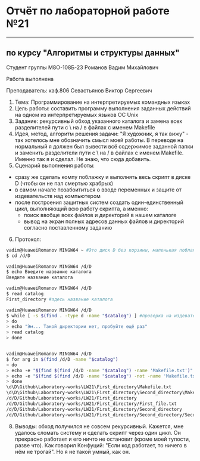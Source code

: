 # Отчёт по лабораторной работе №21

---

## по курсу "Алгоритмы и структуры данных"


Студент группы М8О-108Б-23 Романов Вадим Михайлович

Работа выполнена

Преподаватель: каф.806 Севастьянов Виктор Сергеевич

1. Тема: Программирование на интерпретируемых командных языках
2. Цель работы: составить программу выполнения заданных действий на одном из интерпретируемых языков ОС Unix
3. Задание: рекурсивный обход указанного каталога и замена всех разделителей пути с \ на / в файлах с именем Makefile
4. Идея, метод, алгоритм решения задачи:
"Я художник, я так вижу" - так хотелось мне обозначить смысл моей работы. В переводе на нормальный я должен был вывести всё содержимое заданной папки и заменить разделители пути с \ на / в файлах с именем Makefile. Именно так я и сделал. Не знаю, что сюда добавить.
5. Сценарий выполнения работы:
- сразу же сделать компу поблажку и выполнять весь скрипт в диске D (чтобы он не пал смертью храбрых)
- в самом начале позабоититься о вводе переменных и защите от издевательств над компьютером
- после построения защитных систем создать один-единственный цикл, выполняющий всю работу скрипта, а именно:
   - поиск ввобще всех файлов и директорий в нашем каталоге
   - вывод на экран полных адресов данных файлов и директорий согласно поставленному заданию 
6. Протокол:
```bash
vadim@HuaweiRomanov MINGW64 ~ #Это диск D без корзины, маленькая поблажка для меня (чтобы компьютер не падал смерьтю храбрых)
$ cd /d/D

vadim@HuaweiRomanov MINGW64 /d/D
$ echo Введите название каталога
Введите название каталога

vadim@HuaweiRomanov MINGW64 /d/D
$ read catalog
First_directory #здесь название каталога

vadim@HuaweiRomanov MINGW64 /d/D
$ while [ -s $(find . -type d -name "$catalog") ] #проверка на издевательства
> do
> echo "Эм... Такой директории нет, пробуйте ещё раз"
> read catalog
> done


vadim@HuaweiRomanov MINGW64 /d/D
$ for arg in $(find /d/D -name "$catalog")
> do
> echo -e "$(find $(find /d/D -name "$catalog") -name 'Makefile.txt')" | tr '/' '\\'
> echo -e "$(find $(find /d/D -name "$catalog") -not -name 'Makefile.txt')"
> done
\d\D\Github\Laboratory-works\LW21\First_directory\Makefile.txt
\d\D\Github\Laboratory-works\LW21\First_directory\Second_directory\Makefile.txt
/d/D/Github/Laboratory-works/LW21/First_directory
/d/D/Github/Laboratory-works/LW21/First_directory/First_file.txt
/d/D/Github/Laboratory-works/LW21/First_directory/Second_directory
/d/D/Github/Laboratory-works/LW21/First_directory/Second_directory/Second_file.txt
```
8. Выводы: обход получился не совсем рекурсивный. Кажется, мне удалось сломать систему и сделать скрипт через один цикл. Он прекрасно работает и его ничто не остановит (кроме моей тупости, разве что). Как говорил Конфуций: "Если код работает, то ничего в нём не трогай". Но я не такой умный, как он.